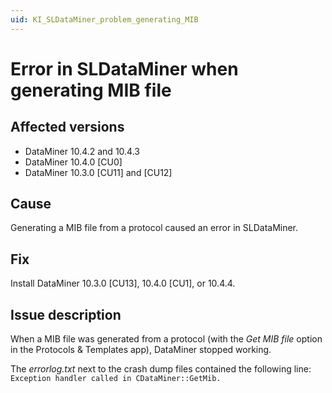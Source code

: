 ```yaml
---
uid: KI_SLDataMiner_problem_generating_MIB
---
```


# Error in SLDataMiner when generating MIB file

## Affected versions

- DataMiner 10.4.2 and 10.4.3
- DataMiner 10.4.0 [CU0]
- DataMiner 10.3.0 [CU11] and [CU12]

## Cause

Generating a MIB file from a protocol caused an error in SLDataMiner.

## Fix

Install DataMiner 10.3.0 [CU13], 10.4.0 [CU1], or 10.4.4.

## Issue description

When a MIB file was generated from a protocol (with the *Get MIB file* option in the Protocols & Templates app), DataMiner stopped working.

The *errorlog.txt* next to the crash dump files contained the following line: `Exception handler called in CDataMiner::GetMib.`
